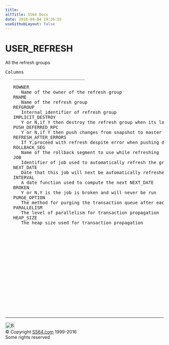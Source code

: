 ```yaml
---
title:
altTitle: SS64 Docs
date: 2016-09-04 19:26:55
useGithubLayout: false
---
```

<!-- #BeginLibraryItem "/Library/head_orad.lbi" --><!-- #EndLibraryItem --><h1>USER_REFRESH </h1><p> All the refresh groups </p> 
 
<pre>Columns
   ___________________________
 
   ROWNER
      Name of the owner of the refresh group
   RNAME
      Name of the refresh group
   REFGROUP
      Internal identifier of refresh group
   IMPLICIT_DESTROY
      Y or N,if Y then destroy the refresh group when its last item is subtracted
   PUSH_DEFERRED_RPC
      Y or N,if Y then push changes from snapshot to master before refresh
   REFRESH_AFTER_ERRORS
      If Y,proceed with refresh despite error when pushing deferred RPCs
   ROLLBACK_SEG
      Name of the rollback segment to use while refreshing
   JOB
      Identifier of job used to automatically refresh the group
   NEXT_DATE
      Date that this job will next be automatically refreshed,if not broken
   INTERVAL
      A date function used to compute the next NEXT_DATE
   BROKEN
      Y or N,Y is the job is broken and will never be run
   PURGE_OPTION
      The method for purging the transaction queue after each push
   PARALLELISM
      The level of parallelism for transaction propagation
   HEAP_SIZE
      The heap size used for transaction propagation

</pre><!-- #BeginLibraryItem "/Library/foot_orad.lbi" --><p>
<!-- oracle-footer -->
<ins class="adsbygoogle" style="display:inline-block;width:300px;height:250px" data-ad-client="ca-pub-6140977852749469" data-ad-slot="4275490898"></ins>
<script>
(adsbygoogle = window.adsbygoogle || []).push({});
</script></p>
<hr>
<div id="bl" class="footer"><a href="USER_REFRESH.html#"><img src="../images/top.png" width="30" height="22" alt="Back to the Top"></a></div>
<div id="br" class="footer, tagline">© Copyright <a href="http://ss64.com/">SS64.com</a> 1999-2016<br>
Some rights reserved</div>
<!-- #EndLibraryItem -->

